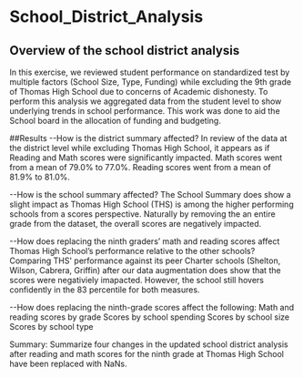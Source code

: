# School_District_Analysis

## Overview of the school district analysis
In this exercise, we reviewed student performance on standardized test by multiple factors (School Size, Type, Funding) while excluding the 9th grade of Thomas High School due to concerns of Academic dishonesty. To perform this analysis we aggregated data from the student level to show underlying trends in school performance. This work was done to aid the School board in the allocation of funding and budgeting. 

##Results
--How is the district summary affected?
    In review of the data at the district level while excluding Thomas High School, it appears as if Reading and Math scores were significantly impacted. Math scores went from a mean of 79.0% to 77.0%. Reading scores went from a mean of 81.9% to 81.0%.  
    
--How is the school summary affected?
    The School Summary does show a slight impact as Thomas High School (THS) is among the higher performing schools from a scores perspective. Naturally by removing the an entire grade from the dataset, the overall scores are negatively impacted.
    
--How does replacing the ninth graders’ math and reading scores affect Thomas High School’s performance relative to the other schools?
    Comparing THS' performance against its peer Charter schools (Shelton, Wilson, Cabrera, Griffin) after our data augmentation does show that the scores were negativiely imapacted. However, the school still hovers confidently in the 83 percentile for both measures. 
    
--How does replacing the ninth-grade scores affect the following:
  Math and reading scores by grade
  Scores by school spending
  Scores by school size
  Scores by school type
  
Summary: Summarize four changes in the updated school district analysis after reading and math scores for the ninth grade at Thomas High School have been replaced with NaNs.
